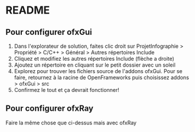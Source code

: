 # README #

## Pour configurer ofxGui ##

1. Dans l'explorateur de solution, faites clic droit sur ProjetInfographie > Propriété > C/C++ > Général > Autres répertoires Include
1. Cliquez et modifiez les autres répertoires Include (flèche a droite)
1. Ajoutez un répertoire en cliquant sur le petit dossier avec un soleil
1. Explorez pour trouver les fichiers source de l'addons ofxGui. Pour se faire, retournez à la racine de OpenFrameworks puis choisissez addons > ofxGui > src
1. Confirmez le tout et ça devrait fonctionner!

## Pour configurer ofxRay ##

Faire la même chose que ci-dessus mais avec ofxRay